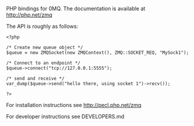 PHP bindings for 0MQ. The documentation is available at http://php.net/zmq

The API is roughly as follows:

    <?php

    /* Create new queue object */
    $queue = new ZMQSocket(new ZMQContext(), ZMQ::SOCKET_REQ, "MySock1");

    /* Connect to an endpoint */
    $queue->connect("tcp://127.0.0.1:5555");

    /* send and receive */
    var_dump($queue->send("hello there, using socket 1")->recv());

    ?>


For installation instructions see http://pecl.php.net/zmq

For developer instructions see DEVELOPERS.md